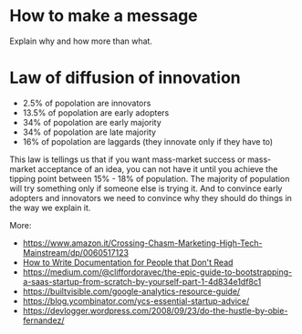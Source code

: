 # How to make a message
Explain why and how more than what.

# Law of diffusion of innovation
- 2.5% of popolation are innovators
- 13.5% of popolation are early adopters
- 34% of popolation are early majority
- 34% of popolation are late majority
- 16% of popolation are laggards (they innovate only if they have to)

This law is tellings us that if you want mass-market success or mass-market acceptance of an idea, 
you can not have it until you achieve the tipping point between 15% - 18% of population.
The majority of population will try something only if someone else is trying it.
And to convince early adopters and innovators we need to convince why they should do things in the way we explain it.

More:
- https://www.amazon.it/Crossing-Chasm-Marketing-High-Tech-Mainstream/dp/0060517123
- [How to Write Documentation for People that Don't Read](https://www.youtube.com/watch?v=sQP_hUNCrcE)
- https://medium.com/@cliffordoravec/the-epic-guide-to-bootstrapping-a-saas-startup-from-scratch-by-yourself-part-1-4d834e1df8c1
- https://builtvisible.com/google-analytics-resource-guide/
- https://blog.ycombinator.com/ycs-essential-startup-advice/
- https://devlogger.wordpress.com/2008/09/23/do-the-hustle-by-obie-fernandez/

